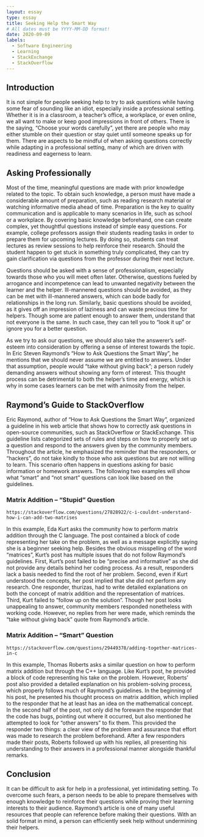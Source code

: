 ```yaml
---
layout: essay
type: essay
title: Seeking Help the Smart Way
# All dates must be YYYY-MM-DD format!
date: 2020-09-09
labels:
  - Software Engineering
  - Learning
  - StackExchange
  - StackOverflow
---
```


## Introduction
	
It is not simple for people seeking help to try to ask questions while having some fear of sounding like an idiot, especially inside a professional setting. 
Whether it is in a classroom, a teacher’s office, a workplace, or even online, we all want to make or keep good impressions in front of others. 
There is the saying, “Choose your words carefully”, yet there are people who may either stumble on their question or stay quiet until someone speaks up for them. 
There are aspects to be mindful of when asking questions correctly while adapting in a professional setting, many of which are driven with readiness and eagerness to learn. 

## Asking Professionally 

Most of the time, meaningful questions are made with prior knowledge related to the topic. 
To obtain such knowledge, a person must have made a considerable amount of preparation, such as reading research material or watching informative media ahead of time. Preparation is the key to quality communication and is applicable to many scenarios in life, such as school or a workplace. By covering basic knowledge beforehand, one can create complex, yet thoughtful questions instead of simple easy questions. For example, college professors assign their students reading tasks in order to prepare them for upcoming lectures. By doing so, students can treat lectures as review sessions to help reinforce their research. Should the student happen to get stuck in something truly complicated, they can try gain clarification via questions from the professor during their next lecture. 

Questions should be asked with a sense of professionalism, especially towards those who you will meet often later. Otherwise, questions fueled by arrogance and incompetence can lead to unwanted negativity between the learner and the helper. Ill-mannered questions should be avoided, as they can be met with ill-mannered answers, which can bode badly for relationships in the long run. Similarly, basic questions should be avoided, as it gives off an impression of laziness and can waste precious time for helpers. Though some are patient enough to answer them, understand that not everyone is the same. In such case, they can tell you to “look it up” or ignore you for a better question. 

As we try to ask our questions, we should also take the answerer’s self-esteem into consideration by offering a sense of interest towards the topic. In Eric Steven Raymond’s “How to Ask Questions the Smart Way”, he mentions that we should never assume we are entitled to answers. Under that assumption, people would “take without giving back”; a person rudely demanding answers without showing any form of interest. This thought process can be detrimental to both the helper’s time and energy, which is why in some cases learners can be met with animosity from the helper.

## Raymond’s Guide to StackOverflow

Eric Raymond, author of “How to Ask Questions the Smart Way”, organized a guideline in his web article that shows how to correctly ask questions in open-source communities, such as StackOverflow or StackExchange. This guideline lists categorized sets of rules and steps on how to properly set up a question and respond to the answers given by the community members. Throughout the article, he emphasized the reminder that the responders, or “hackers”, do not take kindly to those who ask questions but are not willing to learn. This scenario often happens in questions asking for basic information or homework answers. The following two examples will show what “smart” and “not smart” questions can look like based on the guidelines.
	
### Matrix Addition – “Stupid” Question

	https://stackoverflow.com/questions/27828922/c-i-couldnt-understand-how-i-can-add-two-matrises

In this example, Eda Kurt asks the community how to perform matrix addition through the C language. The post contained a block of code representing her take on the problem, as well as a message explicitly saying she is a beginner seeking help. Besides the obvious misspelling of the word “matrices”, Kurt’s post has multiple issues that do not follow Raymond’s guidelines. First, Kurt’s post failed to be “precise and informative” as she did not provide any details behind her coding process. As a result, responders lack a basis needed to find the root of her problem. Second, even if Kurt understood the concepts, her post implied that she did not perform any research. One responder, thurizas, had to write detailed explanations on both the concept of matrix addition and the representation of matrices. Third, Kurt failed to “follow up on the solution”. Though her post looks unappealing to answer, community members responded nonetheless with working code. However, no replies from her were made, which reminds the “take without giving back” quote from Raymond’s article.
	
### Matrix Addition – “Smart” Question

	https://stackoverflow.com/questions/29449378/adding-together-matrices-in-c

In this example, Thomas Roberts asks a similar question on how to perform matrix addition but through the C++ language. Like Kurt’s post, he provided a block of code representing his take on the problem. However, Roberts’ post also provided a detailed explanation on his problem-solving process, which properly follows much of Raymond’s guidelines. In the beginning of his post, he presented his thought process on matrix addition, which implied to the responder that he at least has an idea on the mathematical concept. In the second half of the post, not only did he forewarn the responder that the code has bugs, pointing out where it occurred, but also mentioned he attempted to look for “other answers” to fix them. This provided the responder two things: a clear view of the problem and assurance that effort was made to research the problem beforehand. After a few responders made their posts, Roberts followed up with his replies, all presenting his understanding to their answers in a professional manner alongside thankful remarks.
	
## Conclusion

It can be difficult to ask for help in a professional, yet intimidating setting. To overcome such fears, a person needs to be able to prepare themselves with enough knowledge to reinforce their questions while proving their learning interests to their audience. Raymond’s article is one of many useful resources that people can reference before making their questions. With an solid format in mind, a person can efficiently seek help without undermining their helpers.
